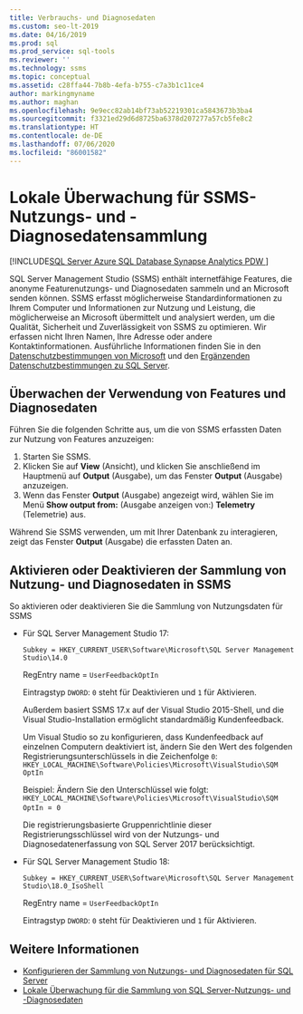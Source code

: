 ```yaml
---
title: Verbrauchs- und Diagnosedaten
ms.custom: seo-lt-2019
ms.date: 04/16/2019
ms.prod: sql
ms.prod_service: sql-tools
ms.reviewer: ''
ms.technology: ssms
ms.topic: conceptual
ms.assetid: c28ffa44-7b8b-4efa-b755-c7a3b1c11ce4
author: markingmyname
ms.author: maghan
ms.openlocfilehash: 9e9ecc82ab14bf73ab52219301ca5843673b3ba4
ms.sourcegitcommit: f3321ed29d6d8725ba6378d207277a57cb5fe8c2
ms.translationtype: HT
ms.contentlocale: de-DE
ms.lasthandoff: 07/06/2020
ms.locfileid: "86001582"
---
```

# <a name="local-audit-for-ssms-usage-and-diagnostic-data-collection"></a>Lokale Überwachung für SSMS-Nutzungs- und -Diagnosedatensammlung
[!INCLUDE[SQL Server Azure SQL Database Synapse Analytics PDW ](../includes/applies-to-version/sql-asdb-asdbmi-asa-pdw.md)]

SQL Server Management Studio (SSMS) enthält internetfähige Features, die anonyme Featurenutzungs- und Diagnosedaten sammeln und an Microsoft senden können. SSMS erfasst möglicherweise Standardinformationen zu Ihrem Computer und Informationen zur Nutzung und Leistung, die möglicherweise an Microsoft übermittelt und analysiert werden, um die Qualität, Sicherheit und Zuverlässigkeit von SSMS zu optimieren. Wir erfassen nicht Ihren Namen, Ihre Adresse oder andere Kontaktinformationen. Ausführliche Informationen finden Sie in den [Datenschutzbestimmungen von Microsoft](https://privacy.microsoft.com/privacystatement) und den [Ergänzenden Datenschutzbestimmungen zu SQL Server](https://go.microsoft.com/fwlink/?LinkID=868444).

## <a name="audit-feature-usage-and-diagnostic-data"></a>Überwachen der Verwendung von Features und Diagnosedaten

Führen Sie die folgenden Schritte aus, um die von SSMS erfassten Daten zur Nutzung von Features anzuzeigen:

1.  Starten Sie SSMS.
2.  Klicken Sie auf **View** (Ansicht), und klicken Sie anschließend im Hauptmenü auf **Output** (Ausgabe), um das Fenster **Output** (Ausgabe) anzuzeigen. 
3.  Wenn das Fenster **Output** (Ausgabe) angezeigt wird, wählen Sie im Menü **Show output from:** (Ausgabe anzeigen von:) **Telemetry** (Telemetrie) aus.

Während Sie SSMS verwenden, um mit Ihrer Datenbank zu interagieren, zeigt das Fenster **Output** (Ausgabe) die erfassten Daten an.

## <a name="enable-or-disable-usage-and-diagnostic-data-collection-in-ssms"></a>Aktivieren oder Deaktivieren der Sammlung von Nutzung- und Diagnosedaten in SSMS

So aktivieren oder deaktivieren Sie die Sammlung von Nutzungsdaten für SSMS

- Für SQL Server Management Studio 17:

  `Subkey = HKEY_CURRENT_USER\Software\Microsoft\SQL Server Management Studio\14.0`

  RegEntry name = `UserFeedbackOptIn`

  Eintragstyp `DWORD`: `0` steht für Deaktivieren und `1` für Aktivieren.

  Außerdem basiert SSMS 17.x auf der Visual Studio 2015-Shell, und die Visual Studio-Installation ermöglicht standardmäßig Kundenfeedback.  

  Um Visual Studio so zu konfigurieren, dass Kundenfeedback auf einzelnen Computern deaktiviert ist, ändern Sie den Wert des folgenden Registrierungsunterschlüssels in die Zeichenfolge `0`: `HKEY_LOCAL_MACHINE\Software\Policies\Microsoft\VisualStudio\SQM OptIn`

  Beispiel: Ändern Sie den Unterschlüssel wie folgt:  
  `HKEY_LOCAL_MACHINE\Software\Policies\Microsoft\VisualStudio\SQM OptIn `=` 0`

  Die registrierungsbasierte Gruppenrichtlinie dieser Registrierungsschlüssel wird von der Nutzungs- und Diagnosedatenerfassung von SQL Server 2017 berücksichtigt.

- Für SQL Server Management Studio 18:

  `Subkey = HKEY_CURRENT_USER\Software\Microsoft\SQL Server Management Studio\18.0_IsoShell`

  RegEntry name = `UserFeedbackOptIn`

  Eintragstyp `DWORD`: `0` steht für Deaktivieren und `1` für Aktivieren.

## <a name="see-also"></a>Weitere Informationen

- [Konfigurieren der Sammlung von Nutzungs- und Diagnosedaten für SQL Server](../sql-server/usage-and-diagnostic-data-configuration-for-sql-server.md)
- [Lokale Überwachung für die Sammlung von SQL Server-Nutzungs- und -Diagnosedaten](https://msdn.microsoft.com/library/mt743085.aspx)